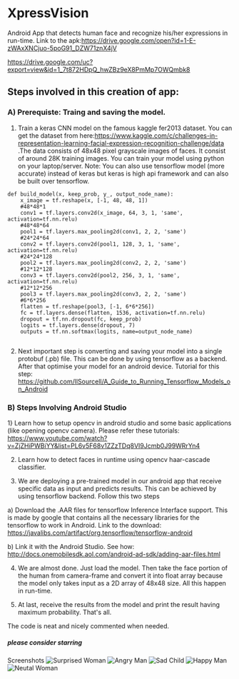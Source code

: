 # XpressVision
Android App that detects human face and recognize his/her expressions in run-time. Link to the apk:https://drive.google.com/open?id=1-E-zWAxXNCjuo-5poG91_DZW71znX4jV

https://drive.google.com/uc?export=view&id=1_7t872HDpQ_hwZBz9eX8PmMp7OWQmbk8

## Steps involved in this creation of app:
### A) Prerequiste: Traing and saving the model.

1) Train a keras CNN model on the famous kaggle fer2013 dataset. You can get the dataset from here:https://www.kaggle.com/c/challenges-in-representation-learning-facial-expression-recognition-challenge/data .The data consists of 48x48 pixel grayscale images of faces. It consist of around 28K training images. You can train your model using python on your laptop/server. Note: You can also use tensorflow model (more accurate) instead of keras but keras is high api framework and can also be built over tensorflow.

```
def build_model(x, keep_prob, y_, output_node_name):
    x_image = tf.reshape(x, [-1, 48, 48, 1])
    #48*48*1
    conv1 = tf.layers.conv2d(x_image, 64, 3, 1, 'same', activation=tf.nn.relu)
    #48*48*64
    pool1 = tf.layers.max_pooling2d(conv1, 2, 2, 'same')
    #24*24*64
    conv2 = tf.layers.conv2d(pool1, 128, 3, 1, 'same', activation=tf.nn.relu)
    #24*24*128
    pool2 = tf.layers.max_pooling2d(conv2, 2, 2, 'same')
    #12*12*128
    conv3 = tf.layers.conv2d(pool2, 256, 3, 1, 'same', activation=tf.nn.relu)
    #12*12*256
    pool3 = tf.layers.max_pooling2d(conv3, 2, 2, 'same')
    #6*6*256
    flatten = tf.reshape(pool3, [-1, 6*6*256])
    fc = tf.layers.dense(flatten, 1536, activation=tf.nn.relu)
    dropout = tf.nn.dropout(fc, keep_prob)
    logits = tf.layers.dense(dropout, 7)
    outputs = tf.nn.softmax(logits, name=output_node_name)
    
```

2) Next important step is converting and saving your model into a single protobuf (.pb) file. This can be done by using tensorflow as a backend. After that optimise your model for an android device. Tutorial for this step: https://github.com/llSourcell/A_Guide_to_Running_Tensorflow_Models_on_Android

### B) Steps Involving Android Studio

1} Learn how to setup opencv in android studio and some basic applications (like opening opencv camera). Please refer these tutorials: https://www.youtube.com/watch?v=ZjZHiPWBiYY&list=PL6v5F68v1ZZzTDq8VI9Jcmb0J99WRrYn4

2) Learn how to detect faces in runtime using opencv haar-cascade classifier.

3) We are deploying a pre-trained model in our android app that receive specific data as input and predicts results. This can be achieved by using tensorflow backend. Follow this two steps

a) Download the .AAR files for tensorflow Inference Interface support. This is made by google that contains all the necessary libraries for the tensorflow to work in Android. Link to the download: https://javalibs.com/artifact/org.tensorflow/tensorflow-android

b) Link it with the Android Studio. See how: http://docs.onemobilesdk.aol.com/android-ad-sdk/adding-aar-files.html

4) We are almost done. Just load the model. Then take the face portion of the human from camera-frame and convert it into float array because the model only takes input as a 2D array of 48x48 size. All this happen in run-time.

5) At last, receive the results from the model and print the result having maximum probability. That's all. 

The code is neat and nicely commented when needed. 
##### please consider starring


Screenshots
![Surprised Woman](https://drive.google.com/uc?export=view&id=1VHBY3Sv4RfdN5y-TJKeIcyq2PzuWlrsk)
![Angry Man](https://drive.google.com/uc?export=view&id=1VNNb_G5OEAYRX7YD6BV2znHPp7gNav-I)
![Sad Child](https://drive.google.com/uc?export=view&id=1VSVm8Y7JWcmM0QeCqbrAKwTtJ9DTmENR)
![Happy Man](https://drive.google.com/uc?export=view&id=1Vk1d8Uum99KdOCFuLIyHiXG1-haYr9Ed)
![Neutal Woman](https://drive.google.com/uc?export=view&id=1VLiIdq5tK0gjU_FnlAY5gBzIcz6roJpe)

